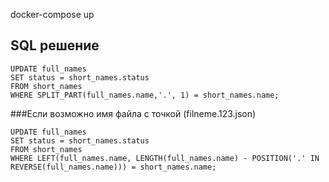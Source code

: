 docker-compose up

## SQL решение
```
UPDATE full_names
SET status = short_names.status
FROM short_names
WHERE SPLIT_PART(full_names.name,'.', 1) = short_names.name;
```

###Если возможно имя файла с точкой (filneme.123.json) 
```
UPDATE full_names
SET status = short_names.status
FROM short_names
WHERE LEFT(full_names.name, LENGTH(full_names.name) - POSITION('.' IN REVERSE(full_names.name))) = short_names.name;
```
